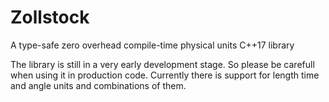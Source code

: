 # Zollstock
A type-safe zero overhead compile-time physical units C++17 library

The library is still in a very early development stage. So please be carefull when using it in production code.
Currently there is support for length time and angle units and combinations of them.
